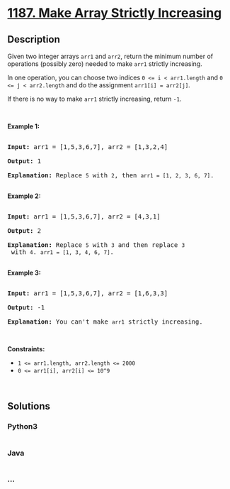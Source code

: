 # [1187. Make Array Strictly Increasing](https://leetcode.com/problems/make-array-strictly-increasing)



## Description

<p>Given two integer arrays&nbsp;<code>arr1</code> and <code>arr2</code>, return the minimum number of operations (possibly zero) needed&nbsp;to make <code>arr1</code> strictly increasing.</p>



<p>In one operation, you can choose two indices&nbsp;<code>0 &lt;=&nbsp;i &lt; arr1.length</code>&nbsp;and&nbsp;<code>0 &lt;= j &lt; arr2.length</code>&nbsp;and do the assignment&nbsp;<code>arr1[i] = arr2[j]</code>.</p>



<p>If there is no way to make&nbsp;<code>arr1</code>&nbsp;strictly increasing,&nbsp;return&nbsp;<code>-1</code>.</p>



<p>&nbsp;</p>

<p><strong>Example 1:</strong></p>



<pre>

<strong>Input:</strong> arr1 = [1,5,3,6,7], arr2 = [1,3,2,4]

<strong>Output:</strong> 1

<strong>Explanation:</strong> Replace <code>5</code> with <code>2</code>, then <code>arr1 = [1, 2, 3, 6, 7]</code>.

</pre>



<p><strong>Example 2:</strong></p>



<pre>

<strong>Input:</strong> arr1 = [1,5,3,6,7], arr2 = [4,3,1]

<strong>Output:</strong> 2

<strong>Explanation:</strong> Replace <code>5</code> with <code>3</code> and then replace <code>3</code> with <code>4</code>. <code>arr1 = [1, 3, 4, 6, 7]</code>.

</pre>



<p><strong>Example 3:</strong></p>



<pre>

<strong>Input:</strong> arr1 = [1,5,3,6,7], arr2 = [1,6,3,3]

<strong>Output:</strong> -1

<strong>Explanation:</strong> You can&#39;t make <code>arr1</code> strictly increasing.</pre>



<p>&nbsp;</p>

<p><strong>Constraints:</strong></p>



<ul>
	<li><code>1 &lt;= arr1.length, arr2.length &lt;= 2000</code></li>
	<li><code>0 &lt;= arr1[i], arr2[i] &lt;= 10^9</code></li>
</ul>



<p>&nbsp;</p>

## Solutions

<!-- tabs:start -->

### **Python3**

```python

```

### **Java**

```java

```

### **...**

```

```

<!-- tabs:end -->
